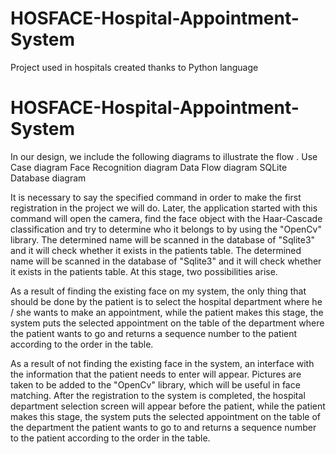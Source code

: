 # HOSFACE-Hospital-Appointment-System
Project used in hospitals created thanks to Python language

# HOSFACE-Hospital-Appointment-System
In our design, we include the following diagrams to illustrate the flow .
Use Case diagram
Face Recognition diagram
Data Flow diagram
SQLite Database diagram

It is necessary to say the specified command in order to make the first registration in the project we will do. Later, the application started with this command will open the camera, find the face object with the Haar-Cascade classification and try to determine who it belongs to by using the "OpenCv" library. The determined name will be scanned in the database of "Sqlite3" and it will check whether it exists in the patients table. The determined name will be scanned in the database of "Sqlite3" and it will check whether it exists in the patients table. At this stage, two possibilities arise. 

As a result of finding the existing face on my system, the only thing that should be done by the patient is to select the hospital department where he / she wants to make an appointment, while the patient makes this stage, the system puts the selected appointment on the table of the department where the patient wants to go and returns a sequence number to the patient according to the order in the table. 

As a result of not finding the existing face in the system, an interface with the information that the patient needs to enter will appear. Pictures are taken to be added to the "OpenCv" library, which will be useful in face matching. After the registration to the system is completed, the hospital department selection screen will appear before the patient, while the patient makes this stage, the system puts the selected appointment on the table of the department the patient wants to go to and returns a sequence number to the patient according to the order in the table.
